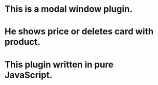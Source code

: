 # This is a modal window plugin.
# He shows price or deletes card with product.
# This plugin written in pure JavaScript.
